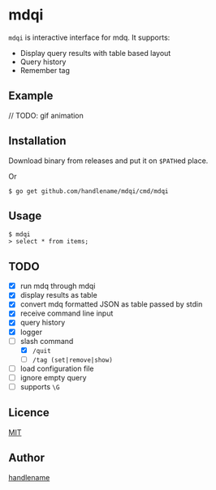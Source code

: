 # mdqi

`mdqi` is interactive interface for mdq.
It supports:

- Display query results with table based layout
- Query history
- Remember tag

## Example

// TODO: gif animation

## Installation

Download binary from releases and put it on `$PATH`ed place.

Or

```
$ go get github.com/handlename/mdqi/cmd/mdqi
```

## Usage

```
$ mdqi
> select * from items;
```

## TODO

- [x] run mdq through mdqi
- [x] display results as table
- [x] convert mdq formatted JSON as table passed by stdin
- [x] receive command line input
- [x] query history
- [x] logger
- [ ] slash command
    - [x] `/quit`
    - [ ] `/tag (set|remove|show)`
- [ ] load configuration file
- [ ] ignore empty query
- [ ] supports `\G`

## Licence

[MIT](https://github.com/handlename/mdqi/blob/master/LICENSE)

## Author

[handlename](https://github.com/handlename)
